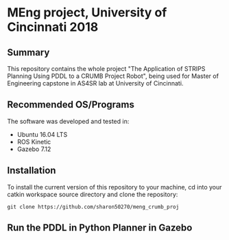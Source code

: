 # MEng project, University of Cincinnati 2018

## Summary
This repository contains the whole project "The Application of STRIPS Planning Using PDDL to a CRUMB Project Robot", being used for Master of Engineering capstone in AS4SR lab at University of Cincinnati.

## Recommended OS/Programs

The software was developed and tested in:
 - Ubuntu 16.04 LTS
 - ROS Kinetic
 - Gazebo 7.12
 
## Installation

To install the current version of this repository to your machine, cd into your catkin workspace source directory and clone the repository:

```
git clone https://github.com/sharon50270/meng_crumb_proj
``` 

## Run the PDDL in Python Planner in Gazebo
